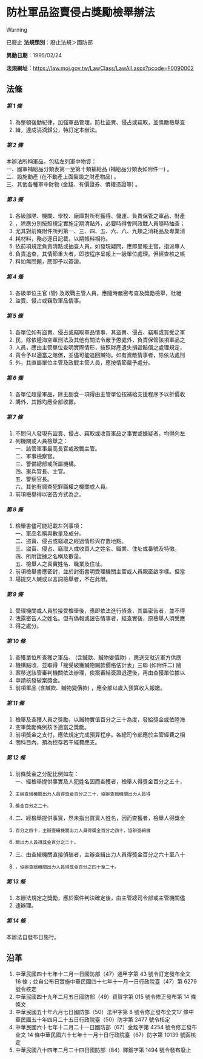 # 防杜軍品盜賣侵占獎勵檢舉辦法


> [!WARNING]
> 已廢止
**法規類別**：廢止法規＞國防部

**異動日期**：1995/02/24  

**法規網址**：https://law.moj.gov.tw/LawClass/LawAll.aspx?pcode=F0090002



## 法條
##### 第 1 條
1. 為整頓後勤紀律，加強軍品管理，防杜盜賣、侵占或竊取，並獎勵檢舉查
1. 緝，達成涓滴歸公，特訂定本辦法。

##### 第 2 條
本辦法所稱軍品，包括左列軍中物資：  
一、國軍補給品分類表第一至第十類補給品 (補給品分類表如附件一) 。  
二、設施動產 (在不動產上面裝設之財產物品) 。  
三、其他各種軍中財物 (金錢、有價證券、債權憑證等) 。

##### 第 3 條
1. 各級部隊、機關、學校、廠庫對所有獲得、儲運、負責保管之軍品、財產
1. ，除應分別按照規定實施定期清點外，必要時得會同政戰人員隨時抽查；
1. 尤其對前條附件所列第一、三、四、五、六、八、九類之消耗品及專業消
1. 耗材料，務必逐日記載，以期帳料相符。
1. 依前項規定負責清點或抽查人員，如發現疑問，應即呈報主官，指派專人
1. 負責追查，其情節重大者，即按程序呈報上一級單位處理。但經查核之帳
1. 料如無問題，應即予以簽證。

##### 第 4 條
1. 各級單位主官 (管) 及政戰主管人員，應隨時嚴密考查及獎勵檢舉，杜絕
1. 盜賣、侵占或竊取軍品情事。

##### 第 5 條
1. 各單位如有盜賣、侵占或竊取軍品情事，其盜賣、侵占、竊取或買受之軍
1. 民，除依陸海空軍刑法及其他有關法令嚴予懲處外，負責保管該項軍品之
1. 人員，應由主管單位查明實際情形，按照財產遺失損毀賠償之處理規定，
1. 責令予以適當之賠償，並儘可能追回贓物。如有資敵情事者，除依法處刑
1. 外，其直屬單位主管及政戰主管人員，應按情節嚴予處分。

##### 第 6 條
1. 各單位超量軍品，除主副食一項得由主管單位按補給支援程序予以折價收
1. 購外，其餘均應全部收繳。

##### 第 7 條
1. 不問何人發現有盜賣、侵占、竊取或收買軍品之事實或嫌疑者，均得向左
1. 列機關或人員檢舉之：  
一、該管軍事最高長官或政戰主管。  
二、軍事檢察官。  
三、警備總部或所屬機構。  
四、憲兵官長、士官。  
五、警察官長。  
六、其他有調查犯罪職權之機關或人員。
1. 前項檢舉得以密告方式為之。

##### 第 8 條
1. 檢舉書儘可能記載左列事項：  
一、軍品名稱與數量及成分。  
二、盜賣、侵占或竊取之經過情形與存置地點。  
三、盜賣、侵占、竊取人或收買人之姓名、職業、住址或番號及特徵。  
四、所附證據之名稱及數量。  
五、檢舉人之真實姓名、職業及住址。
1. 前項檢舉書應密封，並於封銜書明受理機關主官或人員親密啟字樣。但當
1. 場提交人贓或以言詞檢舉者，不在此限。

##### 第 9 條
1. 受理機關或人員於接受檢舉後，應即依法進行偵查，其屬密告者，並不得
1. 洩露密告人之姓名。但有偽報或誣告情事者，經查實後，原檢舉人須受應
1. 得之處分。

##### 第 10 條
1. 查獲單位所查獲之軍品， (含贓款、贓物變價款) ，應送交就近軍方供應
1. 機構點收，並取得「接受破獲贓物贓款價格估計表」三聯 (如附件二) 隨
1. 案移送該管審判機關依法辦理，俟案審結簽證退還後，再由查獲單位據以
1. 申請核發破案獎金。
1. 前項軍品 (含贓款、贓物變價款) ，應全部以歲入預算收入報繳。

##### 第 11 條
1. 檢舉及查獲人員之獎勵，以贓物實值百分之三十為度，發給獎金或依陸海
1. 空軍獎勵條例核予適當之獎勵。
1. 前項獎金之支付，應依規定完成預算程序。各總司令部應於主管經費之相
1. 關科目內，預為控存若干經費應支。

##### 第 12 條
1. 前條獎金之分配比例如左：  
一、經檢舉提供事實及人犯姓名因而查獲者，檢舉人得獎金百分之五十，
1.     主辦查緝機關出力人員得獎金百分之三十，協辦查緝機關出力人員得
1.     獎金百分之二十。
1. 二、經檢舉提供事實，然未指出買賣人姓名，因而查獲者，檢舉人得獎金
1.     百分之四十，主辦查緝機關出力人員得獎金百分之四十，協辦查緝機
1.     關出力人員得獎金百分之二十。
1. 三、由查緝機關直接偵破者，主辦查緝出力人員得獎金百分之六十至八十
1.     ，協辦查緝機關出力人員得獎金百分之四十至二十。

##### 第 13 條
1. 本辦法規定之獎勵，應於案件判決確定後，由主管總司令部或主管機關儘
1. 速辦理。

##### 第 14 條
本辦法自發布日施行。

## 沿革
1. 中華民國四十七年十二月一日國防部（47）通甲字第 43 號令訂定發布全文 16 條；並自公布日實施中華民國四十七年十一月一日行政院臺（47）第 6279 號令核定
1. 中華民國四十九年二月五日國防部（49）資賀字第 015  號令修正發布第 14 條條文
1. 中華民國五十年六月七日國防部（50）法甲字第 8  號令修正發布全文17  條中華民國五十年四月二十五日行政院臺（50）防字第 2477 號令核定
1. 中華民國六十七年十二月二十一日國防部（67）金銓字第 4254 號令修正發布全文 14 條中華民國六十七年十一月十日行政院臺（67）防字第 10139  號函核定
1. 中華民國八十四年二月二十四日國防部（84）鐸錮字第 1494 號令發布廢止
